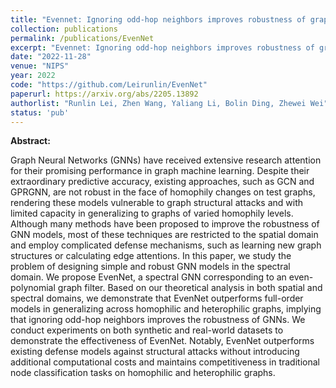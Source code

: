 ```yaml
---
title: "Evennet: Ignoring odd-hop neighbors improves robustness of graph neural networks"
collection: publications
permalink: /publications/EvenNet
excerpt: "Evennet: Ignoring odd-hop neighbors improves robustness of graph neural networks"
date: "2022-11-28"
venue: "NIPS"
year: 2022
code: "https://github.com/Leirunlin/EvenNet"
paperurl: https://arxiv.org/abs/2205.13892
authorlist: "Runlin Lei, Zhen Wang, Yaliang Li, Bolin Ding, Zhewei Wei"
status: 'pub'
---
```

**Abstract:**

Graph Neural Networks (GNNs) have received extensive research attention for their promising performance in graph machine learning. Despite their extraordinary predictive accuracy, existing approaches, such as GCN and GPRGNN, are not robust in the face of homophily changes on test graphs, rendering these models vulnerable to graph structural attacks and with limited capacity in generalizing to graphs of varied homophily levels. Although many methods have been proposed to improve the robustness of GNN models, most of these techniques are restricted to the spatial domain and employ complicated defense mechanisms, such as learning new graph structures or calculating edge attentions. In this paper, we study the problem of designing simple and robust GNN models in the spectral domain. We propose EvenNet, a spectral GNN corresponding to an even-polynomial graph filter. Based on our theoretical analysis in both spatial and spectral domains, we demonstrate that EvenNet outperforms full-order models in generalizing across homophilic and heterophilic graphs, implying that ignoring odd-hop neighbors improves the robustness of GNNs. We conduct experiments on both synthetic and real-world datasets to demonstrate the effectiveness of EvenNet. Notably, EvenNet outperforms existing defense models against structural attacks without introducing additional computational costs and maintains competitiveness in traditional node classification tasks on homophilic and heterophilic graphs.